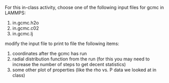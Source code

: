 For this in-class activity, choose one of the following input files for gcmc in LAMMPS:

1) in.gcmc.h2o
2) in.gcmc.c02
3) in.gcmc.lj


modify the input file to print to file the following items:

1) coordinates after the gcmc has run
2) radial distribution function from the run (for this you may need to increase the number of steps to get decent statistics)
3) some other plot of properties (like the rho vs. P data we looked at in class)

